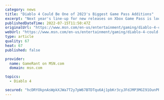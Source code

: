 ```yaml
---
category: news
title: "Diablo 4 Could Be One of 2023's Biggest Game Pass Additions"
excerpt: "Next year's line-up for new releases on Xbox Game Pass is looking strong, but Diablo 4 could be one of the most significant titles of 2023."
publishedDateTime: 2022-07-15T11:50:47Z
originalUrl: "https://www.msn.com/en-us/entertainment/gaming/diablo-4-could-be-one-of-2023s-biggest-game-pass-additions/ar-AAZCFRJ"
webUrl: "https://www.msn.com/en-us/entertainment/gaming/diablo-4-could-be-one-of-2023s-biggest-game-pass-additions/ar-AAZCFRJ"
type: article
quality: 67
heat: 67
published: false

provider:
  name: GameRant on MSN.com
  domain: msn.com

topics:
  - Diablo 4

secured: "hcDRYOkpnAsWpkXJWa7T2y7pW67BTDTqu6Aj1pbKr3cyJFdJMP3MGI91OunPRo6TIu126Ao/2bGyoZZoyenz6/NxCaj4h7EhrrO6pVTcekmtoEdbkzDosEapocF5n6t3YbM6WfCNn6wtwF82QqZhWtwWkdP0ReM3QimxujYVhljl1gTuF6dbEV/jHFonB0hcKdS5j+SwveRApvsZYz4Xc6Era9GGMz/JlPTXU9Idurhy1dGwG2nPwWyY7GgZRYXzsHCXohKzZg1rZVFoNwj0/iqo9rGpTr4bv82+fgGinv+M9X1qjGxiP33OJt7CAxVpIGILhWdEPjaNz/Eneiu5qSFlFI8Xs4QcRben5sB0EmQ=;EGrl+UqDie4fhH7nYSh4xw=="
---
```


